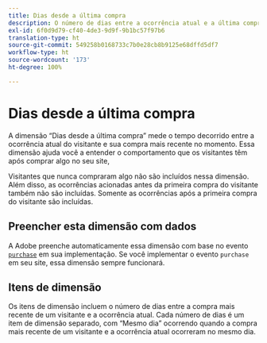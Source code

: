 ```yaml
---
title: Dias desde a última compra
description: O número de dias entre a ocorrência atual e a última compra feita.
exl-id: 6f0d9d79-cf40-4de3-9d9f-9b1bc57f97b6
translation-type: ht
source-git-commit: 549258b0168733c7b0e28cb8b9125e68dffd5df7
workflow-type: ht
source-wordcount: '173'
ht-degree: 100%

---
```


# Dias desde a última compra

A dimensão “Dias desde a última compra” mede o tempo decorrido entre a ocorrência atual do visitante e sua compra mais recente no momento. Essa dimensão ajuda você a entender o comportamento que os visitantes têm após comprar algo no seu site,

Visitantes que nunca compraram algo não são incluídos nessa dimensão. Além disso, as ocorrências acionadas antes da primeira compra do visitante também não são incluídas. Somente as ocorrências após a primeira compra do visitante são incluídas.

## Preencher esta dimensão com dados

A Adobe preenche automaticamente essa dimensão com base no evento [`purchase`](/help/implement/vars/page-vars/events/event-purchase.md) em sua implementação. Se você implementar o evento `purchase` em seu site, essa dimensão sempre funcionará.

## Itens de dimensão

Os itens de dimensão incluem o número de dias entre a compra mais recente de um visitante e a ocorrência atual. Cada número de dias é um item de dimensão separado, com “Mesmo dia” ocorrendo quando a compra mais recente de um visitante e a ocorrência atual ocorreram no mesmo dia.
